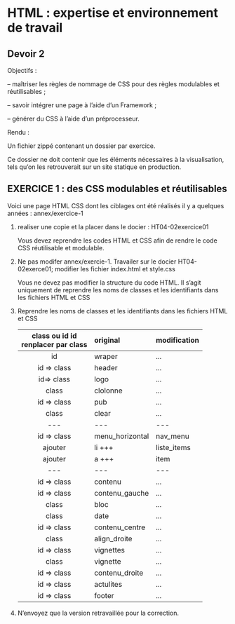 # HTML : expertise et environnement de travail

## Devoir 2

Objectifs :

– maîtriser les règles de nommage de CSS pour des règles modulables et réutilisables ;

– savoir intégrer une page à l’aide d’un Framework ;

– générer du CSS à l’aide d’un préprocesseur.

Rendu :

Un fichier zippé contenant un dossier par exercice.

Ce dossier ne doit contenir que les éléments nécessaires à la visualisation, tels qu’on les retrouverait sur un site
statique en production.

## EXERCICE 1 : des CSS modulables et réutilisables

Voici une page HTML CSS dont les ciblages ont été réalisés il y a quelques années : annex/exercice-1

1. realiser une copie et la placer dans le docier : HT04-02exercice01

   Vous devez reprendre les codes HTML et CSS afin de rendre le code CSS réutilisable et modulable.

2. Ne pas modifer annex/exercie-1. Travailer sur le docier HT04-02exerce01; modifier les fichier index.html et style.css

   Vous ne devez pas modifier la structure du code HTML. Il s’agit uniquement de reprendre les noms de classes
   et les identifiants dans les fichiers HTML et CSS

3. Reprendre les noms de classes et les identifiants dans les fichiers HTML et CSS

   | class ou id id </br> renplacer par class | original        | modification |
   | :--------------------------------------: | :-------------- | :----------- |
   |                    id                    | wraper          | ...          |
   |               id => class                | header          | ...          |
   |                id=> class                | logo            | ...          |
   |                  class                   | clolonne        | ...          |
   |               id => class                | pub             | ...          |
   |                  class                   | clear           | ...          |
   |                   ---                    | ---             | ---          |
   |               id => class                | menu_horizontal | nav_menu     |
   |                 ajouter                  | li +++          | liste_items  |
   |                 ajouter                  | a +++           | item         |
   |                   ---                    | ---             | ---          |
   |               id => class                | contenu         | ...          |
   |               id => class                | contenu_gauche  | ...          |
   |                  class                   | bloc            | ...          |
   |                  class                   | date            | ...          |
   |               id => class                | contenu_centre  | ...          |
   |                  class                   | align_droite    | ...          |
   |               id => class                | vignettes       | ...          |
   |                  class                   | vignette        | ...          |
   |               id => class                | contenu_droite  | ...          |
   |               id => class                | actulites       | ...          |
   |               id => class                | footer          | ...          |

4. N’envoyez que la version retravaillée pour la correction.
